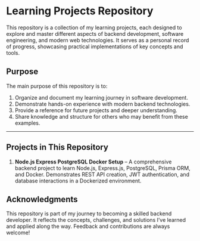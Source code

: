 # Learning Projects Repository

This repository is a collection of my learning projects, each designed to explore and master different aspects of backend development, software engineering, and modern web technologies. It serves as a personal record of progress, showcasing practical implementations of key concepts and tools.

## Purpose

The main purpose of this repository is to:
1. Organize and document my learning journey in software development.
2. Demonstrate hands-on experience with modern backend technologies.
3. Provide a reference for future projects and deeper understanding.
4. Share knowledge and structure for others who may benefit from these examples.

---

## Projects in This Repository

1. **Node.js Express PostgreSQL Docker Setup** – A comprehensive backend project to learn Node.js, Express.js, PostgreSQL, Prisma ORM, and Docker. Demonstrates REST API creation, JWT authentication, and database interactions in a Dockerized environment.

## Acknowledgments

This repository is part of my journey to becoming a skilled backend developer. It reflects the concepts, challenges, and solutions I’ve learned and applied along the way. Feedback and contributions are always welcome!

